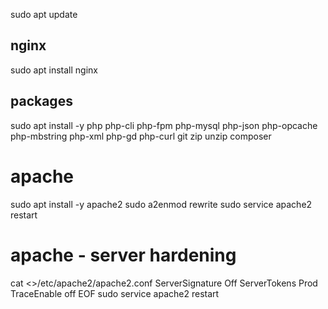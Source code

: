 sudo apt update

## nginx
sudo apt install nginx

## packages
sudo apt install -y php php-cli php-fpm php-mysql php-json php-opcache php-mbstring php-xml php-gd php-curl git zip unzip composer

# apache
sudo apt install -y apache2
sudo a2enmod rewrite
sudo service apache2 restart

# apache - server hardening
cat <<EOF >>/etc/apache2/apache2.conf
ServerSignature Off
ServerTokens Prod
TraceEnable off
EOF
sudo service apache2 restart
